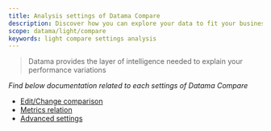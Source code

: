 ```yaml
---
title: Analysis settings of Datama Compare
description: Discover how you can explore your data to fit your business
scope: datama/light/compare
keywords: light compare settings analysis
---
```


> Datama provides the layer of intelligence needed to explain your performance variations

_Find below documentation related to each settings of Datama Compare_

- [Edit/Change comparison]({{site.url}}/{{site.baseurl}}/extensions/datama-compare/settings/analysis/comparison.html)
- [Metrics relation]({{site.url}}/{{site.baseurl}}/extensions/datama-compare/settings/analysis/metrics-relation.html)
- [Advanced settings]({{site.url}}/{{site.baseurl}}/extensions/datama-compare/settings/analysis/advanced.html)
